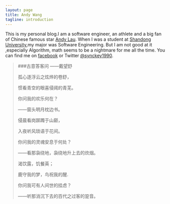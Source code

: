 ```yaml
---
layout: page
title: Andy Wang
tagline: introduction
---
```


This is my personal blog.I am a software engineer, an athlete and a big fan of Chinese famous star
[Andy Lau](http://www.awc618.com/?r=54447d0f8af75).
When I was a student at [Shandong University](http://www.sdu.edu.cn/),my major was Software Engineering.
But I am not good at it ,especially Algorithm, math seems to be a nightmare for me all the time. 
You can find me on [facebook](https://www.facebook.com/synckey) or Twitter [@synckey1990](https://twitter.com/synckey1990).

<!--
这是我的个人主页，事实上是一个无证程序员。我是一个偏执狂，也是刘德华的脑残粉。我喜欢运动，但是在帝都的雾霾下，跑步似乎很奢侈，
于是游泳成为唯一的运动方式。我很想叫自己运动员，也自信自己可以靠杀猪谋生。
-->

>###古意答客问
> ——戴望舒
>
>孤心逐浮云之炫烨的卷舒，
>
>惯看青空的眼喜侵阈的青芜。 
>
>你问我的欢乐何在？ 
>
>——窗头明月枕边书。
>
>
>侵晨看岗踯躅于山巅， 
>
>入夜听风琐语于花间。 
>
>你问我的灵魂安息于何处？ 
>
>——看那袅绕地，袅绕地升上去的炊烟。 
>
>
>渴饮露，饥餐英； 
>
>鹿守我的梦，鸟祝我的醒. 
>
>你问我可有人间世的挂虑？
>
>——听那消沉下去的百代之过客的跫音。